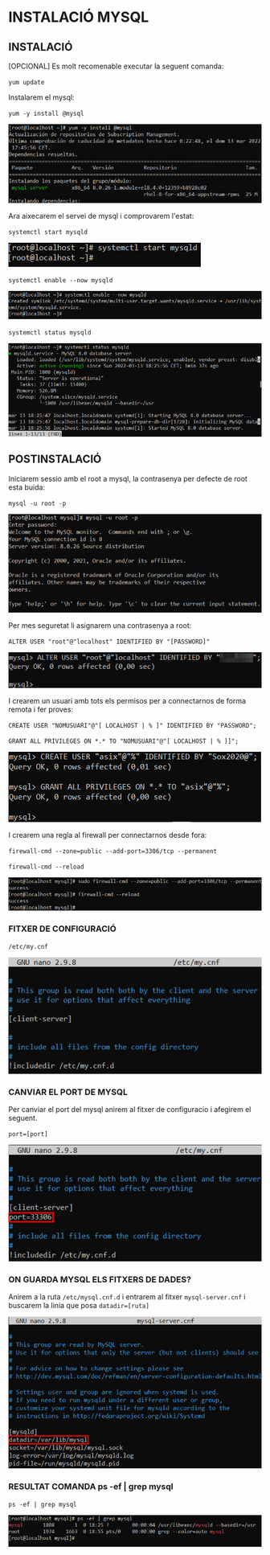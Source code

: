 # INSTALACIÓ MYSQL

## INSTALACIÓ

[OPCIONAL] Es molt recomenable executar la seguent comanda:

`yum update`

Instalarem el mysql:

`yum -y install @mysql`

![ScreenShot](imgs/instalacio1.png)

Ara aixecarem el servei de mysql i comprovarem l'estat:

`systemctl start mysqld`

![ScreenShot](imgs/startMysql.png)

`systemctl enable --now mysqld`

![ScreenShot](imgs/enableMysql.png)

`systemctl status mysqld`

![ScreenShot](imgs/statusMysql.png)

## POSTINSTALACIÓ

Iniciarem sessio amb el root a mysql, la contrasenya per defecte de root esta buida:

`mysql -u root -p`

![ScreenShot](imgs/iniciar_sesio_mysql.png)

Per mes seguretat li asignarem una contrasenya a root:

`ALTER USER "root"@"localhost" IDENTIFIED BY "[PASSWORD]"`

![ScreenShot](imgs/cambiar_contra_root.png)

I crearem un usuari amb tots els permisos per a connectarnos de forma remota i fer proves:

`CREATE USER "NOMUSUARI"@"[ LOCALHOST | % ]" IDENTIFIED BY "PASSWORD";`

`GRANT ALL PRIVILEGES ON *.* TO "NOMUSUARI"@"[ LOCALHOST | % ]]";`

![ScreenShot](imgs/crear_asix.png)

I crearem una regla al firewall per connectarnos desde fora:

`firewall-cmd --zone=public --add-port=3306/tcp --permanent`

`firewall-cmd --reload`

![ScreenShot](imgs/regla_firewall.png)

### FITXER DE CONFIGURACIÓ

`/etc/my.cnf`

![ScreenShot](imgs/fitxer_config.png)

### CANVIAR EL PORT DE MYSQL

Per canviar el port del mysql anirem al fitxer de configuracio i afegirem el seguent.

`port=[port]`

![ScreenShot](imgs/canvi_port.png)

### ON GUARDA MYSQL ELS FITXERS DE DADES?

Anirem a la ruta `/etc/mysql.cnf.d` i entrarem al fitxer `mysql-server.cnf` i buscarem la linia que posa `datadir=[ruta]`

![ScreenShot](imgs/datadir.png)

### RESULTAT COMANDA ps -ef | grep mysql

`ps -ef | grep mysql`

![ScreenShot](imgs/comanda_pregunta.png)
